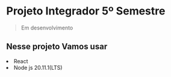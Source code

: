 <h1>  Projeto Integrador 5º Semestre </h1>

> Em desenvolvimento

<h2>  Nesse projeto Vamos usar </h2>
<li> React </li>
<li> Node js 20.11.1(LTS)</li> 

